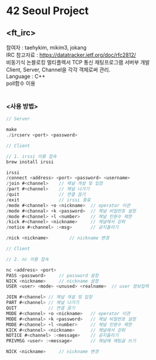 # 42 Seoul Project
## <ft_irc>

참여자 : taehykim, mikim3, jokang <br>
IRC 참고자료 : https://datatracker.ietf.org/doc/rfc2812/ <br>
비동기식 논블로킹 멀티플렉서 TCP 통신 채팅프로그램 서버부 개발<br>
Client, Server, Channel을 각각 객체로써 관리. <br>
Language : C++ <br>
poll함수 이용 <br>
<br>

### <사용 방법>
```c
// Server

make
./ircserv <port> <password>
```

```c
// Client

// 1. irssi 이용 접속
brew install irssi

irssi
/connect <address> <port> <password> <username>
/join #<channel>	// 채널 개설 및 입장
/part #<channel>	// 채널 나가기
/quit				// 연결 끊기
/exit				// irssi 종료
/mode #<channel> +o <nickname>	// operator 이관
/mode #<channal> +k <password>	// 채널 비밀번호 설정
/mode #<channel> +l <number>	// 채널 인원수 제한
/kick #<channel> <nickname>		// 채널에서 강퇴
/notice #<channel> :<msg>		// 공지올리기

/nick <nickname>		// nickname 변경
```

```c
// Client

// 2. nc 이용 접속

nc <address> <port>
PASS <password>		// password 설정
NICK <nickname>		// nickname 설정
USER <user> <mode> <unused> <realname>	// user 정보입력

JOIN #<channel>	// 채널 개설 및 입장
PART #<channel>	// 채널 나가기
QUIT			// 연결 끊기
MODE #<channel> +o <nickname>	// operator 이관
MODE #<channal> +k <password>	// 채널 비밀번호 설정
MODE #<channel> +l <number>		// 채널 인원수 제한
KICK #<channel> <nickname>		// 채널에서 강퇴
NOTICE #<channel> :<message>	// 공지올리기
PRIVMSG <user> :<message>		// 채널에 채팅글 쓰기

NICK <nickname>		// nickname 변경
```
